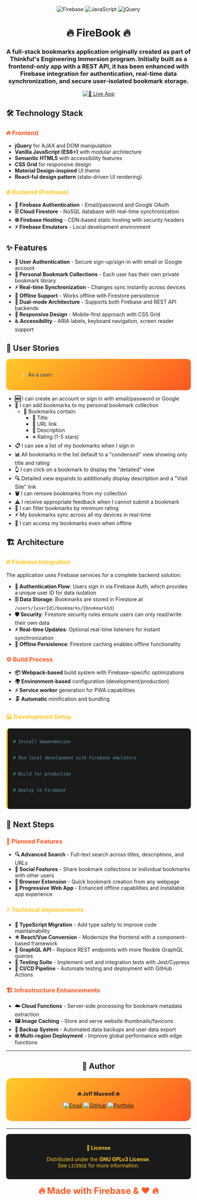 <div align="center">

<img src="https://img.shields.io/badge/Firebase-FFCA28?style=for-the-badge&logo=firebase&logoColor=black" alt="Firebase"/>
<img src="https://img.shields.io/badge/JavaScript-F7DF1E?style=for-the-badge&logo=javascript&logoColor=black" alt="JavaScript"/>
<img src="https://img.shields.io/badge/jQuery-0769AD?style=for-the-badge&logo=jquery&logoColor=white" alt="jQuery"/>

</div>

# <div align="center">🔥 **FireBook** 🔥</div>

<div align="center">

### A full-stack bookmarks application originally created as part of Thinkful's Engineering Immersion program. Initially built as a frontend-only app with a REST API, it has been enhanced with Firebase integration for authentication, real-time data synchronization, and secure user-isolated bookmark storage.

[![🚀 Live App](https://img.shields.io/badge/🚀_Live_App-FF5722?style=for-the-badge&logoColor=white)](https://marmoset-c2870.firebaseapp.com)

</div>

## 🛠️ Technology Stack

### <span style="color: #FF5722">🔥 Frontend</span>
* **jQuery** for AJAX and DOM manipulation
* **Vanilla JavaScript (ES6+)** with modular architecture
* **Semantic HTML5** with accessibility features
* **CSS Grid** for responsive design
* **Material Design-inspired** UI theme
* **React-ful design pattern** (state-driven UI rendering)

### <span style="color: #FFCA28">🔥 Backend (Firebase)</span>
* **🔐 Firebase Authentication** - Email/password and Google OAuth
* **🗄️ Cloud Firestore** - NoSQL database with real-time synchronization
* **🌐 Firebase Hosting** - CDN-based static hosting with security headers
* **⚡ Firebase Emulators** - Local development environment

## ✨ Features

* **🔐 User Authentication** - Secure sign-up/sign-in with email or Google account
* **📁 Personal Bookmark Collections** - Each user has their own private bookmark library
* **⚡ Real-time Synchronization** - Changes sync instantly across devices
* **📱 Offline Support** - Works offline with Firestore persistence
* **🔄 Dual-mode Architecture** - Supports both Firebase and REST API backends
* **📱 Responsive Design** - Mobile-first approach with CSS Grid
* **♿ Accessibility** - ARIA labels, keyboard navigation, screen reader support

## 👥 User Stories

<div style="background: linear-gradient(135deg, #FFCA28 0%, #FF5722 100%); padding: 20px; border-radius: 10px; color: black; font-weight: bold;">

> **As a user:**

</div>

* **🆕** I can create an account or sign in with email/password or Google
* **📌** I can add bookmarks to my personal bookmark collection
  * **📝** Bookmarks contain:
    * **📘** Title
    * **🔗** URL link
    * **📄** Description
    * **⭐** Rating (1-5 stars)
* **📋** I can see a list of my bookmarks when I sign in
* **📊** All bookmarks in the list default to a "condensed" view showing only title and rating
* **👆** I can click on a bookmark to display the "detailed" view
* **🔍** Detailed view expands to additionally display description and a "Visit Site" link
* **🗑️** I can remove bookmarks from my collection
* **⚠️** I receive appropriate feedback when I cannot submit a bookmark
* **🔎** I can filter bookmarks by minimum rating
* **⚡** My bookmarks sync across all my devices in real-time
* **📱** I can access my bookmarks even when offline

## 🏗️ Architecture

### <span style="color: #FFCA28">🔥 Firebase Integration</span>
The application uses Firebase services for a complete backend solution:

* **🔐 Authentication Flow**: Users sign in via Firebase Auth, which provides a unique user ID for data isolation
* **🗄️ Data Storage**: Bookmarks are stored in Firestore at `/users/{userId}/bookmarks/{bookmarkId}`
* **🛡️ Security**: Firestore security rules ensure users can only read/write their own data
* **⚡ Real-time Updates**: Optional real-time listeners for instant synchronization
* **📱 Offline Persistence**: Firestore caching enables offline functionality

### <span style="color: #FF5722">⚙️ Build Process</span>
* **📦 Webpack-based** build system with Firebase-specific optimizations
* **🌍 Environment-based** configuration (development/production)
* **⚡ Service worker** generation for PWA capabilities
* **🗜️ Automatic** minification and bundling

### <span style="color: #FFCA28">💻 Development Setup</span>

<div style="background: #1A1A1A; padding: 15px; border-radius: 8px; border-left: 4px solid #FFCA28;">

```bash
# Install dependencies
npm install

# Run local development with Firebase emulators
npm run dev:firebase

# Build for production
npm run build

# Deploy to Firebase
npm run deploy
```

</div>

## 🚀 Next Steps

### <span style="color: #FF5722">🎯 Planned Features</span>
* **🔍 Advanced Search** - Full-text search across titles, descriptions, and URLs
* **👥 Social Features** - Share bookmark collections or individual bookmarks with other users
* **🧩 Browser Extension** - Quick bookmark creation from any webpage
* **📱 Progressive Web App** - Enhanced offline capabilities and installable app experience

### <span style="color: #FFCA28">⚡ Technical Improvements</span>
* **📝 TypeScript Migration** - Add type safety to improve code maintainability
* **⚛️ React/Vue Conversion** - Modernize the frontend with a component-based framework
* **🔗 GraphQL API** - Replace REST endpoints with more flexible GraphQL queries
* **🧪 Testing Suite** - Implement unit and integration tests with Jest/Cypress
* **🔄 CI/CD Pipeline** - Automate testing and deployment with GitHub Actions

### <span style="color: #FF5722">🏗️ Infrastructure Enhancements</span>
* **☁️ Cloud Functions** - Server-side processing for bookmark metadata extraction
* **🖼️ Image Caching** - Store and serve website thumbnails/favicons
* **💾 Backup System** - Automated data backups and user data export
* **🌐 Multi-region Deployment** - Improve global performance with edge functions

---

<div align="center">

## 👤 Author

<div style="background: linear-gradient(135deg, #FFCA28 0%, #FF5722 100%); padding: 20px; border-radius: 15px; margin: 20px 0;">

**🔥 Jeff Maxwell 🔥**

[![Email](https://img.shields.io/badge/📧_Email-jeff@el--jefe.me-FF5722?style=for-the-badge)](mailto:jeff@el-jefe.me)
[![GitHub](https://img.shields.io/badge/🐙_GitHub-maxjeffwell-FFCA28?style=for-the-badge&logo=github&logoColor=black)](https://github.com/maxjeffwell)
[![Portfolio](https://img.shields.io/badge/🌐_Portfolio-el--jefe.me-FF5722?style=for-the-badge)](https://www.el-jefe.me)

</div>

---

<div style="background: #1A1A1A; padding: 15px; border-radius: 8px; color: #FFCA28;">

**📄 License**

Distributed under the **GNU GPLv3 License**.  
See `LICENSE` for more information.

</div>

<br>

<div style="color: #FF5722; font-size: 24px; font-weight: bold;">
🔥 Made with Firebase & ❤️ 🔥
</div>

</div>

